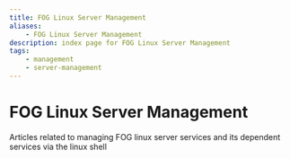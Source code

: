 ```yaml
---
title: FOG Linux Server Management
aliases:
    - FOG Linux Server Management
description: index page for FOG Linux Server Management
tags:
    - management
    - server-management
---
```


# FOG Linux Server Management

Articles related to managing FOG linux server services and its dependent services via the linux shell